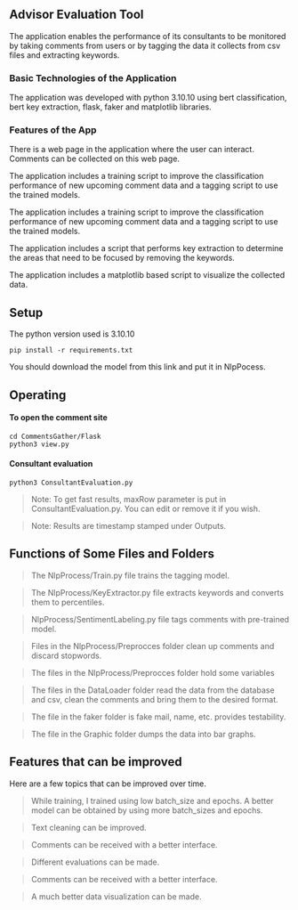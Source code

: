 ## Advisor Evaluation Tool

The application enables the performance of its consultants to be monitored by taking comments from users or by tagging the data it collects from csv files and extracting keywords.

### Basic Technologies of the Application

The application was developed with python 3.10.10 using bert classification, bert key extraction, flask, faker and matplotlib libraries.

### Features of the App

There is a web page in the application where the user can interact. Comments can be collected on this web page.

The application includes a training script to improve the classification performance of new upcoming comment data and a tagging script to use the trained models.

The application includes a training script to improve the classification performance of new upcoming comment data and a tagging script to use the trained models.

The application includes a script that performs key extraction to determine the areas that need to be focused by removing the keywords.

The application includes a matplotlib based script to visualize the collected data.

## Setup

The python version used is 3.10.10

```plaintext
pip install -r requirements.txt  
```

You should download the model from this link and put it in NlpPocess.

## Operating

#### To open the comment site

```plaintext
cd CommentsGather/Flask
python3 view.py
```

#### Consultant evaluation

```plaintext
python3 ConsultantEvaluation.py 
```

> Note: To get fast results, maxRow parameter is put in ConsultantEvaluation.py. You can edit or remove it if you wish.

> Note: Results are timestamp stamped under Outputs.

## Functions of Some Files and Folders

> The NlpProcess/Train.py file trains the tagging model.

> The NlpProcess/KeyExtractor.py file extracts keywords and converts them to percentiles.

> NlpProcess/SentimentLabeling.py file tags comments with pre-trained model.

> Files in the NlpProcess/Preprocces folder clean up comments and discard stopwords.

> The files in the NlpProcess/Preprocces folder hold some variables

> The files in the DataLoader folder read the data from the database and csv, clean the comments and bring them to the desired format.

> The file in the faker folder is fake mail, name, etc. provides testability.

> The file in the Graphic folder dumps the data into bar graphs.

## Features that can be improved

Here are a few topics that can be improved over time.

> While training, I trained using low batch\_size and epochs. A better model can be obtained by using more batch\_sizes and epochs.

> Text cleaning can be improved.

> Comments can be received with a better interface.

> Different evaluations can be made.

> Comments can be received with a better interface.

> A much better data visualization can be made.
